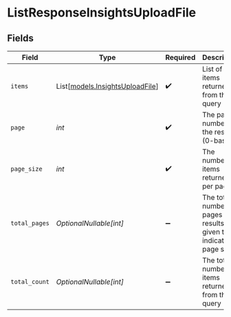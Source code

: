 # ListResponseInsightsUploadFile


## Fields

| Field                                                              | Type                                                               | Required                                                           | Description                                                        | Example                                                            |
| ------------------------------------------------------------------ | ------------------------------------------------------------------ | ------------------------------------------------------------------ | ------------------------------------------------------------------ | ------------------------------------------------------------------ |
| `items`                                                            | List[[models.InsightsUploadFile](../models/insightsuploadfile.md)] | :heavy_check_mark:                                                 | List of items returned from the query                              |                                                                    |
| `page`                                                             | *int*                                                              | :heavy_check_mark:                                                 | The page number of the results (0-based)                           | 0                                                                  |
| `page_size`                                                        | *int*                                                              | :heavy_check_mark:                                                 | The number of items returned per page                              | 25                                                                 |
| `total_pages`                                                      | *OptionalNullable[int]*                                            | :heavy_minus_sign:                                                 | The total number of pages of results given the indicated page size | 4                                                                  |
| `total_count`                                                      | *OptionalNullable[int]*                                            | :heavy_minus_sign:                                                 | The total number of items returned from the query                  | 100                                                                |